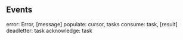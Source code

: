 
Events
------

error: Error, [message]
populate: cursor, tasks
consume: task, [result]
deadletter: task
acknowledge: task

